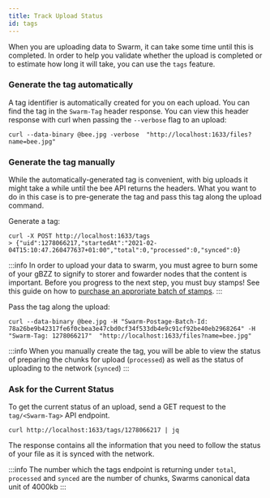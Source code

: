 ```yaml
---
title: Track Upload Status
id: tags
---
```


When you are uploading data to Swarm, it can take some time until this is completed. In order to help you validate whether the upload is completed or to estimate how long it will take, you can use the `tags` feature. 

### Generate the tag automatically
A tag identifier is automatically created for you on each upload. You can find the tag in the `Swarm-Tag` header response. You can view this header response with curl when passing the `--verbose` flag to an upload:

```console
curl --data-binary @bee.jpg -verbose  "http://localhost:1633/files?name=bee.jpg"
```

### Generate the tag manually
While the automatically-generated tag is convenient, with big uploads it might take a while until the bee API returns the headers. What you want to do in this case is to pre-generate the tag and pass this tag along the upload command.

Generate a tag:
```console
curl -X POST http://localhost:1633/tags
> {"uid":1278066217,"startedAt":"2021-02-04T15:10:47.260477637+01:00","total":0,"processed":0,"synced":0}
```

:::info
In order to upload your data to swarm, you must agree to burn some of your gBZZ to signify to storer and fowarder nodes that the content is important. Before you progress to the next step, you must buy stamps! See this guide on how to [purchase an approriate batch of stamps](/docs/using-bee/keep-your-data-alive).
:::


Pass the tag along the upload:
```console
curl --data-binary @bee.jpg -H "Swarm-Postage-Batch-Id: 78a26be9b42317fe6f0cbea3e47cbd0cf34f533db4e9c91cf92be40eb2968264" -H "Swarm-Tag: 1278066217"  "http://localhost:1633/files?name=bee.jpg"
```

:::info
When you manually create the tag, you will be able to view the status of preparing the chunks for upload (`processed`) as well as the status of uploading to the network (`synced`)
:::

### Ask for the Current Status

To get the current status of an upload, send a GET request to the `tag/<Swarm-Tag>` API endpoint.

```console
curl http://localhost:1633/tags/1278066217 | jq
```

The response contains all the information that you need to follow the status of your file as it is synced with the network.

:::info
The number which the tags endpoint is returning under `total`, `processed` and `synced` are the number of chunks, Swarms canonical data unit of 4000kb
:::
